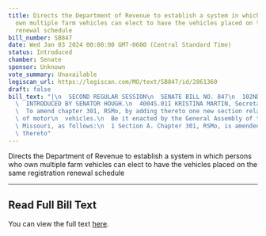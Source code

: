 ```yaml
---
title: Directs the Department of Revenue to establish a system in which persons who
  own multiple farm vehicles can elect to have the vehicles placed on the same registration
  renewal schedule
bill_number: SB847
date: Wed Jan 03 2024 00:00:00 GMT-0600 (Central Standard Time)
status: Introduced
chamber: Senate
sponsor: Unknown
vote_summary: Unavailable
legiscan_url: https://legiscan.com/MO/text/SB847/id/2861360
draft: false
bill_text: "|\n  SECOND REGULAR SESSION\n  SENATE BILL NO. 847\n  102ND GENERA L ASSEMBLY\n\
  \  INTRODUCED BY SENATOR HOUGH.\n  4004S.01I KRISTINA MARTIN, Secretary\n  AN ACT\n\
  \  To amend chapter 301, RSMo, by adding thereto one new section relating to registration\
  \ of motor\n  vehicles.\n  Be it enacted by the General Assembly of the State of\
  \ Missouri, as follows:\n  1 Section A. Chapter 301, RSMo, is amended by adding\
  \ thereto"
---
```

Directs the Department of Revenue to establish a system in which persons who own multiple farm vehicles can elect to have the vehicles placed on the same registration renewal schedule

---

## Read Full Bill Text

You can view the full text [here](https://legiscan.com/MO/text/SB847/id/2861360).
